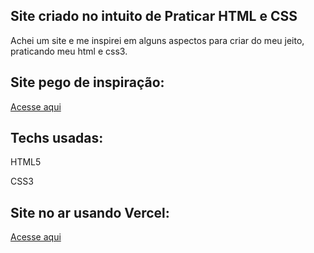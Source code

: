 <h2>Site criado no intuito de Praticar HTML e CSS</h2>
<p>Achei um site e me inspirei em alguns aspectos para criar do meu jeito, praticando meu html e css3.</p>

<h2>Site pego de inspiração:</h2>
<a href="https://www.getastra.com/">Acesse aqui</a>

<h2>Techs usadas:</h2>
<p>HTML5</p>
<p>CSS3</p>

<h2>Site no ar usando Vercel:</h2>
<a href="[https://www.getastra.com/](https://website-simples-2024.vercel.app/)https://website-simples-2024.vercel.app/">Acesse aqui</a>
